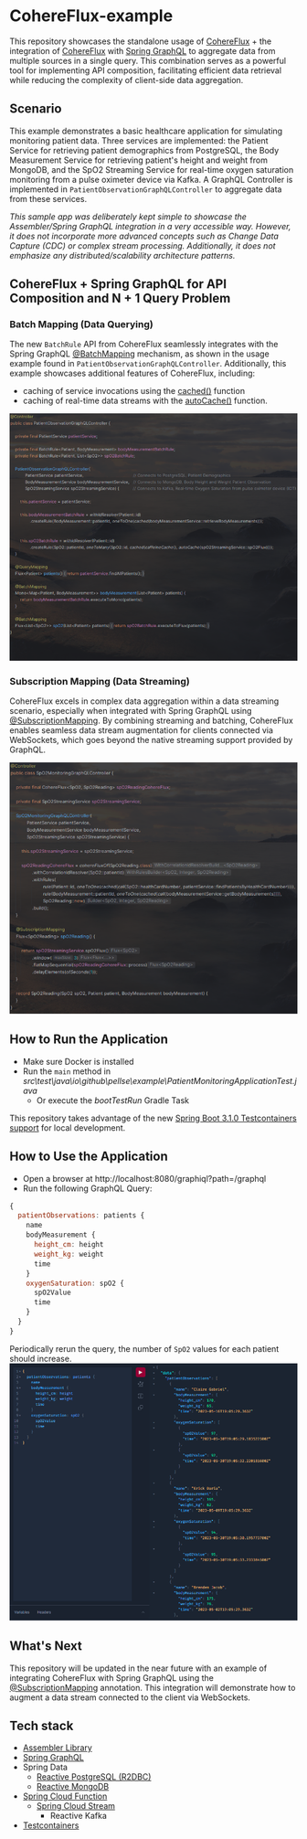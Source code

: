 # CohereFlux-example

This repository showcases the standalone usage of [CohereFlux](https://github.com/pellse/Assembler) + the integration of [CohereFlux](https://github.com/pellse/Assembler) with [Spring GraphQL](https://spring.io/projects/spring-graphql) to aggregate data from multiple sources in a single query. This combination serves as a powerful tool for implementing API composition, facilitating efficient data retrieval while reducing the complexity of client-side data aggregation.

## Scenario
This example demonstrates a basic healthcare application for simulating monitoring patient data. Three services are implemented: the Patient Service for retrieving patient demographics from PostgreSQL, the Body Measurement Service for retrieving patient's height and weight from MongoDB, and the SpO2 Streaming Service for real-time oxygen saturation monitoring from a pulse oximeter device via Kafka. A GraphQL Controller is implemented in `PatientObservationGraphQLController` to aggregate data from these services.

*This sample app was deliberately kept simple to showcase the Assembler/Spring GraphQL integration in a very accessible way. However, it does not incorporate more advanced concepts such as Change Data Capture (CDC) or complex stream processing. Additionally, it does not emphasize any distributed/scalability architecture patterns.*

## CohereFlux + Spring GraphQL for API Composition and N + 1 Query Problem

### Batch Mapping (Data Querying)
The new `BatchRule` API from CohereFlux seamlessly integrates with the Spring GraphQL [@BatchMapping](https://docs.spring.io/spring-graphql/docs/current/reference/html/#controllers.batch-mapping) mechanism, as shown in the usage example found in `PatientObservationGraphQLController`. Additionally, this example showcases additional features of CohereFlux, including:
- caching of service invocations using the [cached()](https://github.com/pellse/assembler#reactive-caching) function
- caching of real-time data streams with the [autoCache()](https://github.com/pellse/assembler#auto-caching) function.

![CohereFlux](./images/PatientObservationGraphQLController.png)

### Subscription Mapping (Data Streaming)
CohereFlux excels in complex data aggregation within a data streaming scenario, especially when integrated with Spring GraphQL using [@SubscriptionMapping](https://docs.spring.io/spring-graphql/docs/current/reference/html/#controllers.schema-mapping). By combining streaming and batching, CohereFlux enables seamless data stream augmentation for clients connected via WebSockets, which goes beyond the native streaming support provided by GraphQL.

![CohereFlux](./images/SpO2MonitoringGraphQLController.png)

## How to Run the Application
- Make sure Docker is installed
- Run the `main` method in *src\test\java\io\github\pellse\example\PatientMonitoringApplicationTest.java*
  - Or execute the *bootTestRun* Gradle Task

This repository takes advantage of the new [Spring Boot 3.1.0 Testcontainers support](https://www.atomicjar.com/2023/05/spring-boot-3-1-0-testcontainers-for-testing-and-local-development/) for local development.

## How to Use the Application
- Open a browser at http://localhost:8080/graphiql?path=/graphql
- Run the following GraphQL Query:
```js
{
  patientObservations: patients {
    name
    bodyMeasurement {
      height_cm: height
      weight_kg: weight
      time
    }
    oxygenSaturation: spO2 {
      spO2Value
      time
    }
  }
}
```
Periodically rerun the query, the number of `SpO2` values for each patient should increase.
![Assembler](./images/GraphQL%20Query.png)

## What's Next

This repository will be updated in the near future with an example of integrating CohereFlux with Spring GraphQL using the [@SubscriptionMapping](https://docs.spring.io/spring-graphql/docs/current/reference/html/#controllers.schema-mapping) annotation. This integration will demonstrate how to augment a data stream connected to the client via WebSockets.

## Tech stack
- [Assembler Library](https://github.com/pellse/Assembler)
- [Spring GraphQL](https://spring.io/projects/spring-graphql)
- Spring Data
  - [Reactive PostgreSQL (R2DBC)](https://spring.io/projects/spring-data-r2dbc)
  - [Reactive MongoDB](https://spring.io/projects/spring-data-r2dbc)
- [Spring Cloud Function](https://spring.io/projects/spring-cloud-function)
  - [Spring Cloud Stream](https://spring.io/projects/spring-cloud-stream)
    - Reactive Kafka
- [Testcontainers](https://www.testcontainers.org/)